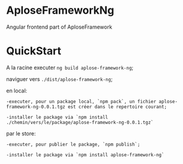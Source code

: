 # AploseFrameworkNg

Angular frontend part of AploseFramework


# QuickStart
A la racine executer `ng build aplose-framework-ng`;

naviguer vers `./dist/aplose-framework-ng`;

en local:

    -executer, pour un package local, `npm pack`, un fichier aplose-framework-ng-0.0.1.tgz est créer dans le repertoire courant;

    -installer le package via `npm install ./chemin/vers/le/package/aplose-framework-ng-0.0.1.tgz`


par le store:

    -executer, pour publier le package, `npm publish`;
    
    -installer le package via `npm install aplose-framework-ng`